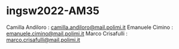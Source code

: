 # ingsw2022-AM35
Camilla Andiloro : camilla.andiloro@mail.polimi.it
Emanuele Cimino  : emanuele.cimino@mail.polimi.it
Marco Crisafulli : marco.crisafulli@mail.polimi.it
